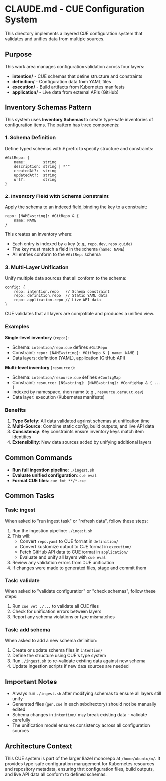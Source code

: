 # CLAUDE.md - CUE Configuration System

This directory implements a layered CUE configuration system that validates and unifies data from multiple sources.

## Purpose

This work area manages configuration validation across four layers:

- **intention/** - CUE schemas that define structure and constraints
- **definition/** - Configuration data from YAML files
- **execution/** - Build artifacts from Kubernetes manifests
- **application/** - Live data from external APIs (GitHub)

## Inventory Schemas Pattern

This system uses **Inventory Schemas** to create type-safe inventories of configuration items. The pattern has three components:

### 1. Schema Definition

Define typed schemas with `#` prefix to specify structure and constraints:

```cue
#GitRepo: {
    name:        string
    description: string | *""
    createdAt?:  string
    updatedAt?:  string
    url?:        string
}
```

### 2. Inventory Field with Schema Constraint

Apply the schema to an indexed field, binding the key to a constraint:

```cue
repo: [NAME=string]: #GitRepo & {
    name: NAME
}
```

This creates an inventory where:

- Each entry is indexed by a key (e.g., `repo.dev`, `repo.guide`)
- The key must match a field in the schema (`name: NAME`)
- All entries conform to the `#GitRepo` schema

### 3. Multi-Layer Unification

Unify multiple data sources that all conform to the schema:

```cue
config: {
    repo: intention.repo   // Schema constraint
    repo: definition.repo  // Static YAML data
    repo: application.repo // Live API data
}
```

CUE validates that all layers are compatible and produces a unified view.

### Examples

**Single-level inventory** (`repo:`):

- Schema: `intention/repo.cue` defines `#GitRepo`
- Constraint: `repo: [NAME=string]: #GitRepo & { name: NAME }`
- Data layers: definition (YAML), application (GitHub API)

**Multi-level inventory** (`resource:`):

- Schema: `intention/resource.cue` defines `#ConfigMap`
- Constraint: `resource: [NS=string]: [NAME=string]: #ConfigMap & { ... }`
- Indexed by namespace, then name (e.g., `resource.default.dev`)
- Data layer: execution (Kubernetes manifests)

### Benefits

1. **Type Safety**: All data validated against schemas at unification time
2. **Multi-Source**: Combine static config, build outputs, and live API data
3. **Consistency**: Key constraints ensure inventory keys match item identities
4. **Extensibility**: New data sources added by unifying additional layers

## Common Commands

- **Run full ingestion pipeline**: `./ingest.sh`
- **Evaluate unified configuration**: `cue eval`
- **Format CUE files**: `cue fmt **/*.cue`

## Common Tasks

### Task: ingest

When asked to "run ingest task" or "refresh data", follow these steps:

1. Run the ingestion pipeline: `./ingest.sh`
2. This will:
   - Convert `repo.yaml` to CUE format in `definition/`
   - Convert kustomize output to CUE format in `execution/`
   - Fetch GitHub API data to CUE format in `application/`
   - Evaluate and unify all layers with `cue eval`
3. Review any validation errors from CUE unification
4. If changes were made to generated files, stage and commit them

### Task: validate

When asked to "validate configuration" or "check schemas", follow these steps:

1. Run `cue vet ./...` to validate all CUE files
2. Check for unification errors between layers
3. Report any schema violations or type mismatches

### Task: add schema

When asked to add a new schema definition:

1. Create or update schema files in `intention/`
2. Define the structure using CUE's type system
3. Run `./ingest.sh` to re-validate existing data against new schema
4. Update ingestion scripts if new data sources are needed

## Important Notes

- Always run `./ingest.sh` after modifying schemas to ensure all layers still unify
- Generated files (`gen.cue` in each subdirectory) should not be manually edited
- Schema changes in `intention/` may break existing data - validate carefully
- The unification model ensures consistency across all configuration sources

## Architecture Context

This CUE system is part of the larger Bazel monorepo at `/home/ubuntu/m/`. It provides type-safe configuration management for Kubernetes resources and repository metadata, ensuring that configuration files, build outputs, and live API data all conform to defined schemas.
